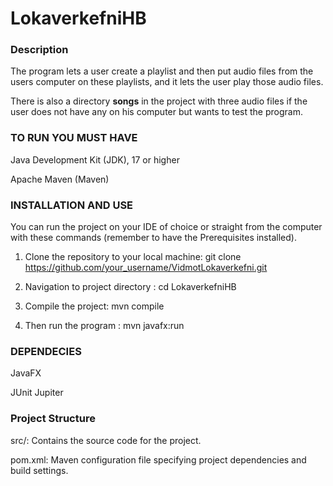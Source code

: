 # LokaverkefniHB

### Description

The program lets a user create a playlist and then put audio files from the users computer on these playlists, and it lets the user play those audio files.

There is also a directory **songs** in the project with three audio files if the user does not have any on his computer but wants to test the program.

### TO RUN YOU MUST HAVE

Java Development Kit (JDK), 17 or higher

Apache Maven (Maven)

### INSTALLATION AND USE

You can run the project on your IDE of choice or straight from the computer with these commands (remember to have the Prerequisites installed).

1. Clone the repository to your local machine:
git clone https://github.com/your_username/VidmotLokaverkefni.git

2. Navigation to project directory :
cd LokaverkefniHB

3. Compile the project:
mvn compile

4. Then run the program :
mvn javafx:run


### DEPENDECIES

JavaFX 

JUnit Jupiter

### Project Structure

src/: Contains the source code for the project.

pom.xml: Maven configuration file specifying project dependencies and build settings.


